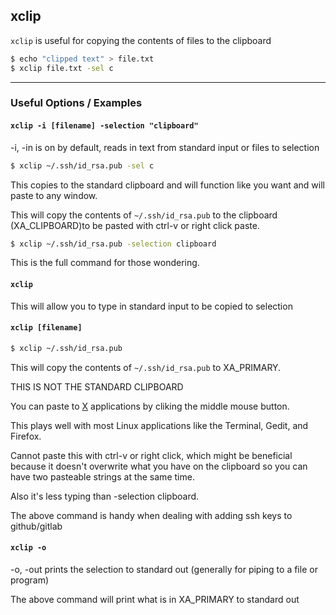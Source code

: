 xclip
-------

`xclip` is useful for copying the contents of files to the clipboard

~~~ bash
$ echo "clipped text" > file.txt
$ xclip file.txt -sel c
~~~

---

### Useful Options / Examples

#### `xclip -i [filename] -selection "clipboard"`

-i, -in is on by default, reads in text from standard input or files to selection

~~~ bash
$ xclip ~/.ssh/id_rsa.pub -sel c 
~~~

This copies to the standard clipboard and will function like you want and will paste to any window.

This will copy the contents of `~/.ssh/id_rsa.pub` to the clipboard (XA_CLIPBOARD)to be pasted with ctrl-v or right click paste.

~~~ bash
$ xclip ~/.ssh/id_rsa.pub -selection clipboard
~~~

This is the full command for those wondering.

#### `xclip`

This will allow you to type in standard input to be copied to selection

#### `xclip [filename]` 

~~~ bash
$ xclip ~/.ssh/id_rsa.pub 
~~~

This will copy the contents of `~/.ssh/id_rsa.pub` to XA_PRIMARY.

THIS IS NOT THE STANDARD CLIPBOARD

You can paste to [X](https://en.wikipedia.org/wiki/X_Window_System) applications by cliking the middle mouse button.

This plays well with most Linux applications like the Terminal, Gedit, and Firefox.

Cannot paste this with ctrl-v or right click, which might be beneficial because it doesn't overwrite what you have on the clipboard so you can have two pasteable strings at the same time.

Also it's less typing than -selection clipboard.

The above command is handy when dealing with adding ssh keys to github/gitlab

#### `xclip -o`

-o, -out prints the selection to standard out (generally for piping to a file or program) 

The above command will print what is in XA_PRIMARY to standard out
